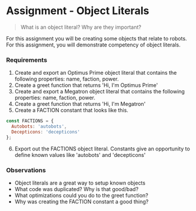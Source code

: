 # Assignment - Object Literals
> What is an object literal? Why are they important?

For this assignment you will be creating some objects that relate to robots.  For this assignment, you will demonstrate competency of object literals.

### Requirements

1. Create and export an Optimus Prime object literal that contains the following properties: name, faction, power.
2. Create a greet function that returns  'Hi, I'm Optimus Prime'
3. Create and export a Megatron object literal that contains the following properties: name, faction, power.
4. Create a greet function that returns  'Hi, I'm Megatron'
5. Create a FACTION constant that looks like this.

```js
const FACTIONS = {
  Autobots: 'autobots',
  Decepticons: 'decepticons'
};
```
6. Export out the FACTIONS object literal.  Constants give an opportunity to define known values like 'autobots' and 'decepticons'


### Observations

* Object literals are a great way to setup known objects
* What code was duplicated? Why is that good/bad?
* What optimizations could you do to the greet function?
* Why was creating the FACTION constant a good thing?

